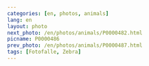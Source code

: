 ```yaml
---
categories: [en, photos, animals]
lang: en
layout: photo
next_photo: /en/photos/animals/P0000482.html
picname: P0000486
prev_photo: /en/photos/animals/P0000487.html
tags: [Fotofalle, Zebra]
---
```

